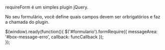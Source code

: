 requireForm é um simples plugin jQuery.

No seu formulário, você define quais campos devem ser orbrigatórios e faz a chamada do plugin.

$(window).ready(function(){
	$('#formulario').formRequire({
	  messageArea: '#box-message-erro',
		callback: funcCallback
	});			
});

